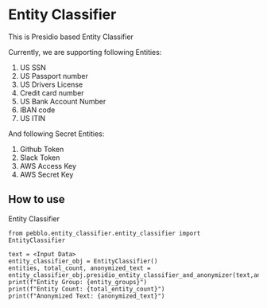 # Entity Classifier

This is Presidio based Entity Classifier

Currently, we are supporting following Entities:
1. US SSN
2. US Passport number
3. US Drivers License
4. Credit card number
5. US Bank Account Number
6. IBAN code
7. US ITIN

And following Secret Entities:
1. Github Token
2. Slack Token
3. AWS Access Key
4. AWS Secret Key

## How to use
Entity Classifier
```
from pebblo.entity_classifier.entity_classifier import EntityClassifier

text = <Input Data>
entity_classifier_obj = EntityClassifier()
entities, total_count, anonymized_text = entity_classifier_obj.presidio_entity_classifier_and_anonymizer(text,anonymize_all_entities)
print(f"Entity Group: {entity_groups}")
print(f"Entity Count: {total_entity_count}")
print(f"Anonymized Text: {anonymized_text}")
```
